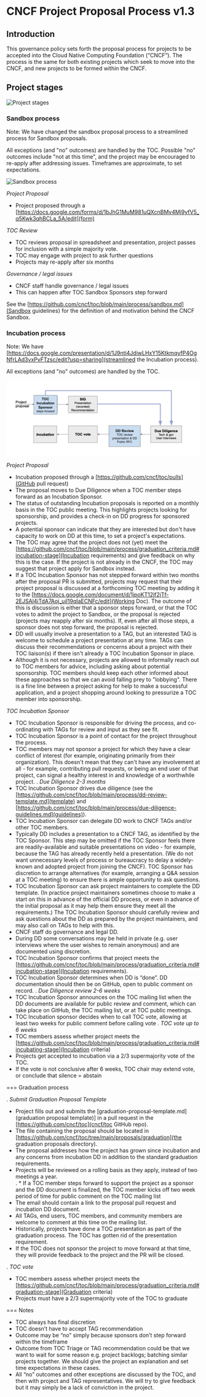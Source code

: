 # CNCF Project Proposal Process v1.3

## Introduction 

This governance policy sets forth the proposal process for projects to be accepted into the Cloud Native Computing Foundation (“CNCF”). The process is the same for both existing projects which seek to move into the CNCF, and new projects to be formed within the CNCF.

## Project stages

![Project stages](project-stages.png)

### Sandbox process

Note: We have changed the sandbox proposal process to a streamlined process for Sandbox proposals.

All exceptions (and "no" outcomes) are handled by the TOC. Possible "no" outcomes include "not at this time", and the project may be encouraged to re-apply after addressing issues. Timeframes are approximate, to set expectations.

![Sandbox process](sandbox-process.png)

 *Project Proposal*
   * Project proposed through a [https://docs.google.com/forms/d/1bJhG1MuM981uQXcnBMv4Mj9yfV5_q5Kwk3qhBCLa_5A/edit](form)

 *TOC Review*
   * TOC reviews proposal in spreadsheet and presentation, project passes for inclusion with a simple majority vote. 
   * TOC may engage with project to ask further questions
   * Projects may re-apply after six months
   
 *Governance / legal issues* 
   * CNCF staff handle governance / legal issues
   * This can happen after TOC Sandbox Sponsors step forward

See the [https://github.com/cncf/toc/blob/main/process/sandbox.md](Sandbox guidelines) for the definition of and motivation behind the CNCF Sandbox.

### Incubation process

Note: We have [https://docs.google.com/presentation/d/1J9nti4JdiwLHxY15KtkmqyfP4OgNfrLAd3vxPvFTzsc/edit?usp=sharing](streamlined the Incubation process).

All exceptions (and "no" outcomes) are handled by the TOC.

![Incubation Process](incubation-process.png)

*Project Proposal* 
   * Incubation proposed through a [https://github.com/cncf/toc/pulls](GitHub pull request)
   * The proposal moves to Due Diligence when a TOC member steps forward as an Incubation Sponsor.
   * The status of outstanding Incubation proposals is reported on a monthly basis in the TOC public meeting. This highlights projects looking for sponsorship, and provides a check-in on DD progress for sponsored projects. 
   * A potential sponsor can indicate that they are interested but don't have capacity to work on DD at this time, to set a project's expectations.
   * The TOC may agree that the project does not (yet) meet the [https://github.com/cncf/toc/blob/main/process/graduation_criteria.md#incubation-stage](Incubation requirements) and give feedback on why this is the case. If the project is not already in the CNCF, the TOC may suggest that project apply for Sandbox instead.
   * If a TOC Incubation Sponsor has not stepped forward within two months after the proposal PR is submitted, projects may request that their project proposal is discussed at a forthcoming TOC meeting by adding it to the [https://docs.google.com/document/d/1jpoKT12jf2jTf-2EJSAl4iTdA7Aoj_uiI19qIaECNFc/edit](Working Doc). The outcome of this is discussion is either that a sponsor steps forward, or that the TOC votes to admit the project to Sandbox, or the proposal is rejected (projects may reapply after six months). If, even after all those steps, a sponsor does not step forward, the proposal is rejected. 
   * DD will usually involve a presentation to a TAG, but an interested TAG is welcome to schedule a project presentation at any time. TAGs can discuss their recommendations or concerns about a project with their TOC liaison(s) if there isn't already a TOC Incubation Sponsor in place. 
   * Although it is not necessary, projects are allowed to informally reach out to TOC members for advice, including asking about potential sponsorship. TOC members should keep each other informed about these approaches so that we can avoid falling prey to "lobbying". There is a fine line between a project asking for help to make a successful application, and a project shopping around looking to pressurize a TOC member into sponsorship. 

*TOC Incubation Sponsor* 
   * TOC Incubation Sponsor is responsible for driving the process, and co-ordinating with TAGs for review and input as they see fit. 
   * TOC Incubation Sponsor is a point of contact for the project throughout the process.
   * TOC members may not sponsor a project for which they have a clear conflict of interest (for example, originating primarily from their organization). This doesn't mean that they can't have any involvement at all - for example, contributing pull requests, or being an end user of that project, can signal a healthy interest in and knowledge of a worthwhile project. 
. *Due Diligence* _2-3 months_
   * TOC Incubation Sponsor drives due diligence (see the [https://github.com/cncf/toc/blob/main/process/dd-review-template.md](template) and [https://github.com/cncf/toc/blob/main/process/due-diligence-guidelines.md](guidelines)).
   * TOC Incubation Sponsor can delegate DD work to CNCF TAGs and/or other TOC members.
   * Typically DD includes a presentation to a CNCF TAG, as identified by the TOC Sponsor. This step may be omitted if the TOC Sponsor feels there are readily-available and suitable presentations on video - for example, because the TAG has already recently held a presentation. (We do not want unnecessary levels of process or bureaucracy to delay a widely-known and adopted project from joining the CNCF). TOC Sponsor has discretion to arrange alternatives (for example, arranging a Q&A session at a TOC meeting) to ensure there is ample opportunity to ask questions.
   * TOC Incubation Sponsor can ask project maintainers to complete the DD template. (In practice project maintainers sometimes choose to make a start on this in advance of the official DD process, or even in advance of the initial proposal as it may help them ensure they meet all the requirements.) The TOC Incubation Sponsor should carefully review and ask questions about the DD as prepared by the project maintainers, and may also call on TAGs to help with this. 
   * CNCF staff do governance and legal DD.
   * During DD some conversations may be held in private (e.g. user interviews where the user wishes to remain anonymous) and are documented using discretion.
   * TOC Incubation Sponsor confirms that project meets the [https://github.com/cncf/toc/blob/main/process/graduation_criteria.md#incubation-stage](Incubation requirements).
   * TOC Incubation Sponsor determines when DD is “done”. DD documentation should then be on GitHub, open to public comment on record.
. *Due Diligence review* _2-6 weeks_
   * TOC Incubation Sponsor announces on the TOC mailing list when the DD documents are available for public review and comment, which can take place on GitHub, the TOC mailing list, or at TOC public meetings. 
   * TOC Incubation sponsor decides when to call TOC vote, allowing at least two weeks for public comment before calling vote
. *TOC vote* _up to 6 weeks_
   * TOC members assess whether project meets the [https://github.com/cncf/toc/blob/main/process/graduation_criteria.md#incubating-stage](Incubation criteria)
   * Projects get accepted to incubation via a 2/3 supermajority vote of the TOC.
   * If the vote is not conclusive after 6 weeks, TOC chair may extend vote, or conclude that silence = abstain

=== Graduation process

. *Submit Graduation Proposal Template*
   * Project fills out and submits the [graduation-proposal-template.md](graduation proposal template)] in a pull request in the [https://github.com/cncf/toc](cncf/toc GitHub repo).
   * The file containing the proposal should be located in [https://github.com/cncf/toc/tree/main/proposals/graduation](the graduation proposals directory).
   * The proposal addresses how the project has grown since incubation and any concerns from incubation DD in addition to the standard graduation requirements.
   * Projects will be reviewed on a rolling basis as they apply, instead of two meetings a year.    
. * If a TOC member steps forward to support the project as a sponsor and the DD document is finalized, the TOC member kicks off two week period of time for public comment on the TOC mailing list
   * The email should contain a link to the proposal pull request and incubation DD document.
   * All TAGs, end users, TOC members, and community members are welcome to comment at this time on the mailing list.
   * Historically, projects have done a TOC presentation as part of the graduation process. The TOC has gotten rid of the presentation requirement. 
* If the TOC does not sponsor the project to move forward at that time, they will provide feedback to the project and the PR will be closed. 

. *TOC vote*
   * TOC members assess whether project meets the [https://github.com/cncf/toc/blob/main/process/graduation_criteria.md#graduation-stage](Graduation criteria)
   * Projects must have a 2/3 supermajority vote of the TOC to graduate

=== Notes

* TOC always has final discretion
* TOC doesn’t have to accept TAG recommendation
* Outcome may be “no” simply because sponsors don’t step forward within the timeframe
* Outcome from TOC Triage or TAG recommendation could be that we want to wait for some reason e.g. project backlogs; batching similar projects together. We should give the project an explanation and set time expectations in these cases.
* All “no” outcomes and other exceptions are discussed by the TOC, and then with project and TAG representatives. We will try to give feedback but it may simply be a lack of conviction in the project.


